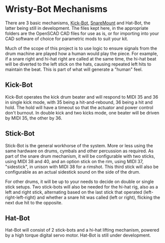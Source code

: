 # Wristy-Bot Mechanisms

There are 3 basic mechanisms, [Kick-Bot](./Kick-Bot), [SnareMount](./SnareMount) and Hat-Bot, the latter being still in development. The files kept here, in the appropriate folders are the OpenSCAD CAD files for use as is, or for importing into your CAD software of choice for parametric mods to suit your kit.

Much of the scope of this project is to use logic to ensure signals from the drum machine are played how a human would play the piece. For example, if a snare right and hi-hat right are called at the same time, the hi-hat beat will be diverted to the left stick on the hats, causing repeated left hits to maintain the beat. This is part of what will generate a "human" feel.

## Kick-Bot

Kick-Bot operates the kick drum beater and will respond to MIDI 35 and 36 in single kick mode, with 35 being a hit-and-rebound, 36 being a hit and hold. The hold will have a timeout so that the actuator and power control don't burnout. In double kick and two kicks mode, one beater will be driven by MIDI 35, the other by 36.

## Stick-Bot

Stick-Bot is the general workhorse of the system. More or less using the same hardware on drums, cymbals and other percussion as required. As part of the snare drum mechanism, it will be configurable with two sticks, using MIDI 38 and 40, and an option stick on the rim, using MIDI 37, "sidestick", in unison with MIDI 38 for a rimshot. This third stick will also be configurable as an actual sidestick sound on the side of the drum.

For other drums, it will be up to your needs to decide on double or single stick setups. Two stick-bots will also be needed for the hi-hat rig, also as a left and right stick, alternating based on the last stick that operated (left-right-left-right) and whether a snare hit was called (left or right), flicking the next due hit to the opposite.

## Hat-Bot
Hat-Bot will consist of 2 stick-bots and a hi-hat lifting mechanism, powered by a high torque digital servo motor. Hat-Bot is still under development.